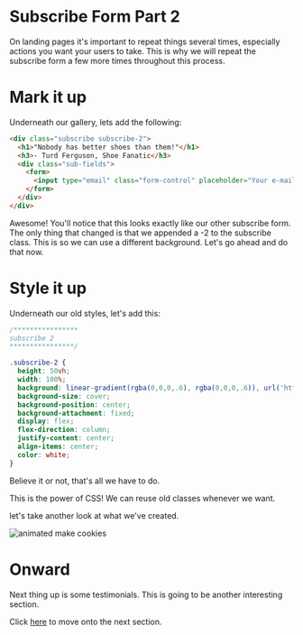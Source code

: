 # Subscribe Form Part 2

On landing pages it's important to repeat things several times, especially actions you want your users to take. This is why we will repeat the subscribe form a few more times throughout this process.

# Mark it up

Underneath our gallery, lets add the following:

```HTML
<div class="subscribe subscribe-2">
  <h1>"Nobody has better shoes than them!"</h1>
  <h3>- Turd Ferguson, Shoe Fanatic</h3>
  <div class="sub-fields">
    <form>
      <input type="email" class="form-control" placeholder="Your e-mail"><button class="btn-email">Subscribe</button>
    </form>
  </div>
</div>

```

Awesome! You'll notice that this looks exactly like our other subscribe form. The only thing that changed is that we appended a -2 to the subscribe class. This is so we can use a different background. Let's go ahead and do that now.

# Style it up

Underneath our old styles, let's add this:

```CSS
/****************
subscribe 2
****************/

.subscribe-2 {
  height: 50vh;
  width: 100%;
  background: linear-gradient(rgba(0,0,0,.6), rgba(0,0,0,.6)), url('https://images.pexels.com/photos/450059/pexels-photo-450059.jpeg?auto=compress&cs=tinysrgb&dpr=2&h=650&w=940');
  background-size: cover;
  background-position: center;
  background-attachment: fixed;
  display: flex;
  flex-direction: column;
  justify-content: center;
  align-items: center;
  color: white;
}

```

Believe it or not, that's all we have to do.

This is the power of CSS! We can reuse old classes whenever we want.

let's take another look at what we've created.

![animated make cookies](images/cookies.gif "make cookies landing page")    

# Onward

Next thing up is some testimonials. This is going to be another interesting section.

Click [here](../P07-Testimonials-Part-1/content.md) to move onto the next section.
